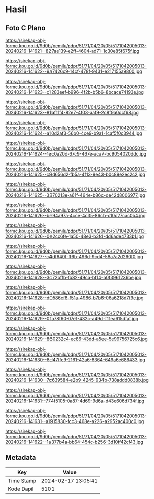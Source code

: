 # Hasil

## Foto C Plano

https://sirekap-obj-formc.kpu.go.id/9d0b/pemilu/pdpr/51/71/04/20/05/5171042005013-20240216-141621--827ae139-e2ff-4604-ad71-1c30e85f675f.jpg

https://sirekap-obj-formc.kpu.go.id/9d0b/pemilu/pdpr/51/71/04/20/05/5171042005013-20240216-141622--9a7426c9-14cf-478f-9431-e217155a9800.jpg

https://sirekap-obj-formc.kpu.go.id/9d0b/pemilu/pdpr/51/71/04/20/05/5171042005013-20240216-141623--c1283eef-b996-4f2b-b5b6-8bcace74193e.jpg

https://sirekap-obj-formc.kpu.go.id/9d0b/pemilu/pdpr/51/71/04/20/05/5171042005013-20240216-141623--81af11f4-82e7-4f03-aaf9-2c8f9a0dcf68.jpg

https://sirekap-obj-formc.kpu.go.id/9d0b/pemilu/pdpr/51/71/04/20/05/5171042005013-20240216-141624--a10d2af3-56b0-4ce9-b9a1-1caf5f0c3944.jpg

https://sirekap-obj-formc.kpu.go.id/9d0b/pemilu/pdpr/51/71/04/20/05/5171042005013-20240216-141624--1ec0a20d-67c9-467e-aca7-bc9054020ddc.jpg

https://sirekap-obj-formc.kpu.go.id/9d0b/pemilu/pdpr/51/71/04/20/05/5171042005013-20240216-141625--c8d656d2-fb5a-4f13-9e43-b0c89e2ec2c2.jpg

https://sirekap-obj-formc.kpu.go.id/9d0b/pemilu/pdpr/51/71/04/20/05/5171042005013-20240216-141625--3370213e-a61f-464e-b86c-de42d8006977.jpg

https://sirekap-obj-formc.kpu.go.id/9d0b/pemilu/pdpr/51/71/04/20/05/5171042005013-20240216-141626--be94a97a-4cce-4c35-86cb-c10c27cac0b4.jpg

https://sirekap-obj-formc.kpu.go.id/9d0b/pemilu/pdpr/51/71/04/20/05/5171042005013-20240216-141626--0e2cc6fe-1a50-48e3-b3fd-dd6ade4733b1.jpg

https://sirekap-obj-formc.kpu.go.id/9d0b/pemilu/pdpr/51/71/04/20/05/5171042005013-20240216-141627--c4df640f-ff6b-496d-9cd4-58a7a2d260f0.jpg

https://sirekap-obj-formc.kpu.go.id/9d0b/pemilu/pdpr/51/71/04/20/05/5171042005013-20240216-141628--3c72bffb-fb82-49ca-bf14-a0f3961236be.jpg

https://sirekap-obj-formc.kpu.go.id/9d0b/pemilu/pdpr/51/71/04/20/05/5171042005013-20240216-141628--d0586cf8-f51a-4986-b7b6-06a6218d7f9e.jpg

https://sirekap-obj-formc.kpu.go.id/9d0b/pemilu/pdpr/51/71/04/20/05/5171042005013-20240216-141629--0fa78f60-07e1-432c-a49d-f11ea615dfaf.jpg

https://sirekap-obj-formc.kpu.go.id/9d0b/pemilu/pdpr/51/71/04/20/05/5171042005013-20240216-141629--860232c4-ec86-43dd-a5ee-5e99756725c6.jpg

https://sirekap-obj-formc.kpu.go.id/9d0b/pemilu/pdpr/51/71/04/20/05/5171042005013-20240216-141630--8d47ffe9-2161-42a6-8364-649a6e686433.jpg

https://sirekap-obj-formc.kpu.go.id/9d0b/pemilu/pdpr/51/71/04/20/05/5171042005013-20240216-141630--7c639584-e2b9-4245-934b-738addd0838b.jpg

https://sirekap-obj-formc.kpu.go.id/9d0b/pemilu/pdpr/51/71/04/20/05/5171042005013-20240216-141631--774f5105-0a87-4d69-9d6a-d43e606d734f.jpg

https://sirekap-obj-formc.kpu.go.id/9d0b/pemilu/pdpr/51/71/04/20/05/5171042005013-20240216-141631--a1915830-fcc3-468e-a226-a2952ac400c0.jpg

https://sirekap-obj-formc.kpu.go.id/9d0b/pemilu/pdpr/51/71/04/20/05/5171042005013-20240216-141622--1a377b4a-bb64-454c-b256-3d10ff42cf43.jpg


## Metadata

| Key        | Value               |
| ---------- | ------------------- |
| Time Stamp | 2024-02-17 13:05:41 |
| Kode Dapil | 5101                |



